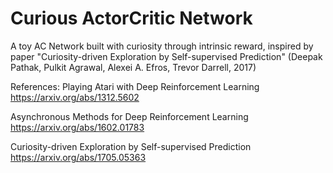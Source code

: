 # Curious ActorCritic Network
A toy AC Network built with curiosity through intrinsic reward, inspired by paper "Curiosity-driven Exploration by Self-supervised Prediction" (Deepak Pathak, Pulkit Agrawal, Alexei A. Efros, Trevor Darrell, 2017)

References:
Playing Atari with Deep Reinforcement Learning
https://arxiv.org/abs/1312.5602

Asynchronous Methods for Deep Reinforcement Learning
https://arxiv.org/abs/1602.01783

Curiosity-driven Exploration by Self-supervised Prediction
https://arxiv.org/abs/1705.05363
